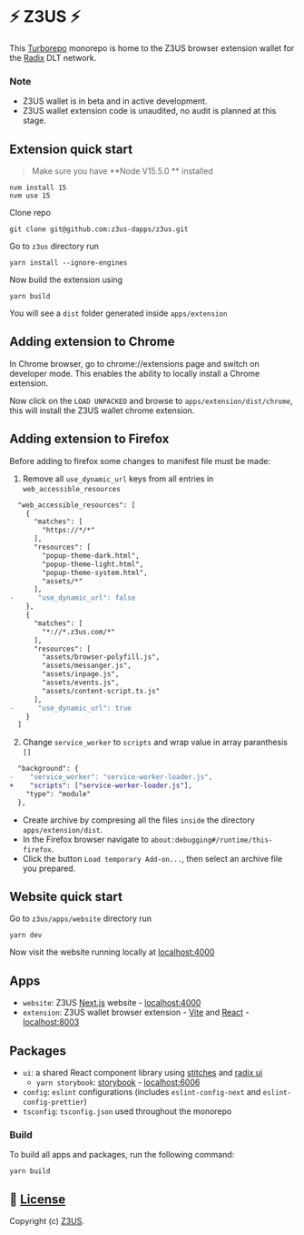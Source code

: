 # ⚡ Z3US ⚡

This [Turborepo](https://turborepo.org/) monorepo is home to the Z3US browser extension wallet for the [Radix](https://www.radixdlt.com/) DLT network.

### Note

- Z3US wallet is in beta and in active development.
- Z3US wallet extension code is unaudited, no audit is planned at this stage.

## Extension quick start

> Make sure you have **Node V15.5.0 ** installed

```
nvm install 15
nvm use 15
```

Clone repo

```
git clone git@github.com:z3us-dapps/z3us.git
```

Go to `z3us` directory run

```
yarn install --ignore-engines
```

Now build the extension using

```
yarn build
```

You will see a `dist` folder generated inside `apps/extension`

## Adding extension to Chrome

In Chrome browser, go to chrome://extensions page and switch on developer mode. This enables the ability to locally install a Chrome extension.

Now click on the `LOAD UNPACKED` and browse to `apps/extension/dist/chrome`, this will install the Z3US wallet chrome extension.

## Adding extension to Firefox

Before adding to firefox some changes to manifest file must be made:

1. Remove all `use_dynamic_url` keys from all entries in `web_accessible_resources`
```diff
  "web_accessible_resources": [
    {
      "matches": [
        "https://*/*"
      ],
      "resources": [
        "popup-theme-dark.html",
        "popup-theme-light.html",
        "popup-theme-system.html",
        "assets/*"
      ],
-      "use_dynamic_url": false
    },
    {
      "matches": [
        "*://*.z3us.com/*"
      ],
      "resources": [
        "assets/browser-polyfill.js",
        "assets/messanger.js",
        "assets/inpage.js",
        "assets/events.js",
        "assets/content-script.ts.js"
      ],
-      "use_dynamic_url": true
    }
  ]
```

2. Change `service_worker` to `scripts` and wrap value in array paranthesis `[]`
```diff
  "background": {
-    "service_worker": "service-worker-loader.js",
+    "scripts": ["service-worker-loader.js"],
    "type": "module"
  },
```

- Create archive by compresing all the files `inside` the directory `apps/extension/dist`.
- In the Firefox browser navigate to `about:debugging#/runtime/this-firefox`.
- Click the button `Load temporary Add-on...`, then select an archive file you prepared.

## Website quick start

Go to `z3us/apps/website` directory run

```
yarn dev
```

Now visit the website running locally at [localhost:4000](http://localhost:4000)

## Apps

- `website`: Z3US [Next.js](https://nextjs.org) website - [localhost:4000](http://localhost:4000)
- `extension`: Z3US wallet browser extension - [Vite](https://vitejs.dev/) and [React](https://reactjs.org/) - [localhost:8003](http://localhost:8003)

## Packages

- `ui`: a shared React component library using [stitches](https://stitches.dev) and [radix ui](https://www.radix-ui.com/)
  - `yarn storybook`: [storybook](https://storybook.js.org) - [localhost:6006](http://localhost:6006)
- `config`: `eslint` configurations (includes `eslint-config-next` and `eslint-config-prettier`)
- `tsconfig`: `tsconfig.json` used throughout the monorepo

### Build

To build all apps and packages, run the following command:

```
yarn build
```

## 📜 [License](LICENSE)

Copyright (c) [Z3US](https://github.com/orgs/z3us-dapps/people?query=role%3Aowner).
